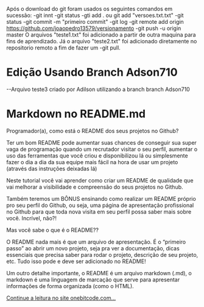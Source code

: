 Após o download do git foram usados os seguintes comandos em sucessão:
-git innt 
-git status
-gti add . ou git add "versoes.txt.txt"
-git status
-git commit -m "primeiro commit"
-git log
-git remote add origin https://github.com/joaopedro13579/versionamento
-git push -u origin master
O arquivos "teste1.txt" foi adicionado a partir de outra maquina para fins de aprendizado.
Já o arquivo "teste2.txt" foi adicionado diretamente no repositorio remoto a fim de fazer um -git pull.

# Edição Usando Branch Adson710

--Arquivo teste3 criado por Adilson utilizando a branch branch Adson710



# Markdown no README.md

Programador(a), como está o README dos seus projetos no Github?

Ter um bom README pode aumentar suas chances de conseguir sua super vaga de programação quando um recrutador visitar o seu perfil, aumentar o uso das ferramentas que você criou e disponibilizou lá ou simplesmente fazer o dia a dia da sua equipe mais fácil na hora de usar um projeto (através das instruções deixadas lá)

Neste tutorial você vai aprender como criar um README de qualidade que vai melhorar a visibilidade e compreensão do seus projetos no Github.

Também teremos um BÔNUS ensinando como realizar um README próprio pro seu perfil do Github, ou seja, uma página de apresentação profissional no Github para que toda nova visita em seu perfil possa saber mais sobre você. Incrível, não?!

Mas você sabe o que é o README??

O README nada mais é que um arquivo de apresentação. É o “primeiro passo” ao abrir um novo projeto, seja pra ver a documentação, dicas essenciais que precisa saber para rodar o projeto, descrição de seu projeto, etc. Tudo isso pode e deve ser adicionado no README!

Um outro detalhe importante, o README é um arquivo markdown (.md), o markdown é uma linguagem de marcação que serve para apresentar informações de forma organizada (como o HTML).

<a href="https://onebitcode.com/como-criar-um-readme-incrivel-para-seus-projetos-e-perfil-no-github/">Continue a leitura no site onebitcode.com...</a>
		


